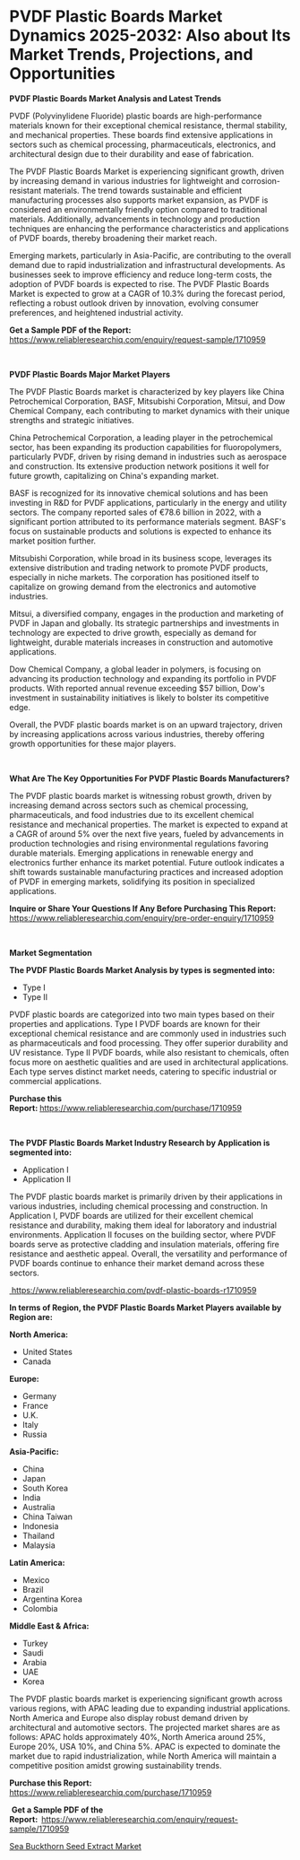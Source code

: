 <p><h1>PVDF Plastic Boards Market Dynamics 2025-2032: Also about Its Market Trends, Projections, and Opportunities</h1></p><p><strong>PVDF Plastic Boards Market Analysis and Latest Trends</strong></p>
<p><p>PVDF (Polyvinylidene Fluoride) plastic boards are high-performance materials known for their exceptional chemical resistance, thermal stability, and mechanical properties. These boards find extensive applications in sectors such as chemical processing, pharmaceuticals, electronics, and architectural design due to their durability and ease of fabrication.</p><p>The PVDF Plastic Boards Market is experiencing significant growth, driven by increasing demand in various industries for lightweight and corrosion-resistant materials. The trend towards sustainable and efficient manufacturing processes also supports market expansion, as PVDF is considered an environmentally friendly option compared to traditional materials. Additionally, advancements in technology and production techniques are enhancing the performance characteristics and applications of PVDF boards, thereby broadening their market reach.</p><p>Emerging markets, particularly in Asia-Pacific, are contributing to the overall demand due to rapid industrialization and infrastructural developments. As businesses seek to improve efficiency and reduce long-term costs, the adoption of PVDF boards is expected to rise. The PVDF Plastic Boards Market is expected to grow at a CAGR of 10.3% during the forecast period, reflecting a robust outlook driven by innovation, evolving consumer preferences, and heightened industrial activity.</p></p>
<p><strong>Get a Sample PDF of the Report:&nbsp;</strong> <a href="https://www.reliableresearchiq.com/enquiry/request-sample/1710959?utm_campaign=3058&utm_medium=2&utm_source=Github&utm_content=ia&utm_term=27032025&utm_id=pvdf-plastic-boards">https://www.reliableresearchiq.com/enquiry/request-sample/1710959</a></p>
<p>&nbsp;</p>
<p><strong>PVDF Plastic Boards Major Market Players</strong></p>
<p><p>The PVDF Plastic Boards market is characterized by key players like China Petrochemical Corporation, BASF, Mitsubishi Corporation, Mitsui, and Dow Chemical Company, each contributing to market dynamics with their unique strengths and strategic initiatives.</p><p>China Petrochemical Corporation, a leading player in the petrochemical sector, has been expanding its production capabilities for fluoropolymers, particularly PVDF, driven by rising demand in industries such as aerospace and construction. Its extensive production network positions it well for future growth, capitalizing on China's expanding market.</p><p>BASF is recognized for its innovative chemical solutions and has been investing in R&D for PVDF applications, particularly in the energy and utility sectors. The company reported sales of €78.6 billion in 2022, with a significant portion attributed to its performance materials segment. BASF's focus on sustainable products and solutions is expected to enhance its market position further.</p><p>Mitsubishi Corporation, while broad in its business scope, leverages its extensive distribution and trading network to promote PVDF products, especially in niche markets. The corporation has positioned itself to capitalize on growing demand from the electronics and automotive industries.</p><p>Mitsui, a diversified company, engages in the production and marketing of PVDF in Japan and globally. Its strategic partnerships and investments in technology are expected to drive growth, especially as demand for lightweight, durable materials increases in construction and automotive applications.</p><p>Dow Chemical Company, a global leader in polymers, is focusing on advancing its production technology and expanding its portfolio in PVDF products. With reported annual revenue exceeding $57 billion, Dow's investment in sustainability initiatives is likely to bolster its competitive edge.</p><p>Overall, the PVDF plastic boards market is on an upward trajectory, driven by increasing applications across various industries, thereby offering growth opportunities for these major players.</p></p>
<p>&nbsp;</p>
<p><strong>What Are The Key Opportunities For PVDF Plastic Boards Manufacturers?</strong></p>
<p><p>The PVDF plastic boards market is witnessing robust growth, driven by increasing demand across sectors such as chemical processing, pharmaceuticals, and food industries due to its excellent chemical resistance and mechanical properties. The market is expected to expand at a CAGR of around 5% over the next five years, fueled by advancements in production technologies and rising environmental regulations favoring durable materials. Emerging applications in renewable energy and electronics further enhance its market potential. Future outlook indicates a shift towards sustainable manufacturing practices and increased adoption of PVDF in emerging markets, solidifying its position in specialized applications.</p></p>
<p><strong>Inquire or Share Your Questions If Any Before Purchasing This Report:</strong> <a href="https://www.reliableresearchiq.com/enquiry/pre-order-enquiry/1710959?utm_campaign=3058&utm_medium=2&utm_source=Github&utm_content=ia&utm_term=27032025&utm_id=pvdf-plastic-boards">https://www.reliableresearchiq.com/enquiry/pre-order-enquiry/1710959</a></p>
<p>&nbsp;</p>
<p><strong>Market Segmentation</strong></p>
<p><strong>The PVDF Plastic Boards Market Analysis by types is segmented into:</strong></p>
<p><ul><li>Type I</li><li>Type II</li></ul></p>
<p><p>PVDF plastic boards are categorized into two main types based on their properties and applications. Type I PVDF boards are known for their exceptional chemical resistance and are commonly used in industries such as pharmaceuticals and food processing. They offer superior durability and UV resistance. Type II PVDF boards, while also resistant to chemicals, often focus more on aesthetic qualities and are used in architectural applications. Each type serves distinct market needs, catering to specific industrial or commercial applications.</p></p>
<p><strong>Purchase this Report:&nbsp;</strong><a href="https://www.reliableresearchiq.com/purchase/1710959?utm_campaign=3058&utm_medium=2&utm_source=Github&utm_content=ia&utm_term=27032025&utm_id=pvdf-plastic-boards">https://www.reliableresearchiq.com/purchase/1710959</a></p>
<p>&nbsp;</p>
<p><strong>The PVDF Plastic Boards Market Industry Research by Application is segmented into:</strong></p>
<p><ul><li>Application I</li><li>Application II</li></ul></p>
<p><p>The PVDF plastic boards market is primarily driven by their applications in various industries, including chemical processing and construction. In Application I, PVDF boards are utilized for their excellent chemical resistance and durability, making them ideal for laboratory and industrial environments. Application II focuses on the building sector, where PVDF boards serve as protective cladding and insulation materials, offering fire resistance and aesthetic appeal. Overall, the versatility and performance of PVDF boards continue to enhance their market demand across these sectors.</p></p>
<p><a href="https://www.reliableresearchiq.com/pvdf-plastic-boards-r1710959?utm_campaign=3058&utm_medium=2&utm_source=Github&utm_content=ia&utm_term=27032025&utm_id=pvdf-plastic-boards">&nbsp;https://www.reliableresearchiq.com/pvdf-plastic-boards-r1710959</a></p>
<p><strong>In terms of Region, the PVDF Plastic Boards Market Players available by Region are:</strong></p>
<p>
    <p> <strong> North America: </strong>
        <ul>
            <li>United States</li>
            <li>Canada</li>
        </ul>
        </p> 
    <p> <strong> Europe: </strong>
        <ul>
            <li>Germany</li>
            <li>France</li>
            <li>U.K.</li>
            <li>Italy</li>
            <li>Russia</li>
        </ul>
        </p> 
    <p> <strong> Asia-Pacific: </strong>
        <ul>
            <li>China</li>
            <li>Japan</li>
            <li>South Korea</li>
            <li>India</li>
            <li>Australia</li>
            <li>China Taiwan</li>
            <li>Indonesia</li>
            <li>Thailand</li>
            <li>Malaysia</li>
        </ul>
        </p> 
    <p> <strong> Latin America: </strong>
        <ul>
            <li>Mexico</li>
            <li>Brazil</li>
            <li>Argentina Korea</li>
            <li>Colombia</li>
        </ul>
        </p> 
    <p> <strong> Middle East & Africa: </strong>
        <ul>
            <li>Turkey</li>
            <li>Saudi</li>
            <li>Arabia</li>
            <li>UAE</li>
            <li>Korea</li>
        </ul>
    </p>
    </p>
<p><p>The PVDF plastic boards market is experiencing significant growth across various regions, with APAC leading due to expanding industrial applications. North America and Europe also display robust demand driven by architectural and automotive sectors. The projected market shares are as follows: APAC holds approximately 40%, North America around 25%, Europe 20%, USA 10%, and China 5%. APAC is expected to dominate the market due to rapid industrialization, while North America will maintain a competitive position amidst growing sustainability trends.</p></p>
<p><strong>Purchase this Report: </strong><a href="https://www.reliableresearchiq.com/purchase/1710959?utm_campaign=3058&utm_medium=2&utm_source=Github&utm_content=ia&utm_term=27032025&utm_id=pvdf-plastic-boards">https://www.reliableresearchiq.com/purchase/1710959</a></p>
<p>&nbsp;<strong>Get a Sample PDF of the Report:&nbsp;&nbsp;</strong><a href="https://www.reliableresearchiq.com/enquiry/request-sample/1710959?utm_campaign=3058&utm_medium=2&utm_source=Github&utm_content=ia&utm_term=27032025&utm_id=pvdf-plastic-boards">https://www.reliableresearchiq.com/enquiry/request-sample/1710959</a></p>
<p><strong></strong></p>
<p><p><a href="https://github.com/puttslukis59/Market-Research-Report-List-1/blob/main/sea-buckthorn-seed-extract-market.md?utm_campaign=3058&utm_medium=2&utm_source=Github&utm_content=ia&utm_term=27032025&utm_id=pvdf-plastic-boards">Sea Buckthorn Seed Extract Market</a></p></p>